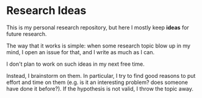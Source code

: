 Research Ideas
=============

This is my personal research repository, but here I mostly keep **ideas** for future research. 

The way that it works is simple: when some research topic blow up in my mind, I open an issue for that, and I write as much as I can. 

I don't plan to work on such ideas in my next free time. 

Instead, I brainstorm on them. In particular, I try to find good reasons to put effort and time on them (e.g. is it an interesting problem? does someone have done it before?). If the hypothesis is not valid, I throw the topic away.
